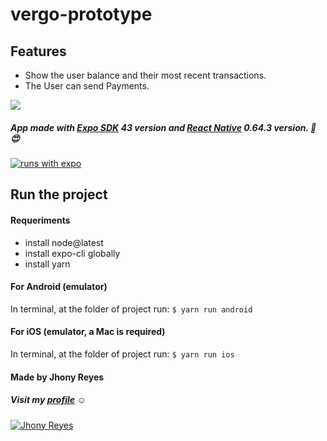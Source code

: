 # vergo-prototype

## Features

- Show the user balance and their most recent transactions.
- The User can send Payments.

![](https://assets.website-files.com/6127b844843fbd30f7f4d4d7/612a7317b3d560b81176a059_Group%2015170.svg)


##### App made with [Expo SDK](https://expo.io/ "Expo") 43 version and [React Native](https://reactnative.dev/ "React Native") 0.64.3 version. :iphone: :heart_eyes:
[![runs with expo](https://img.shields.io/badge/Runs%20with%20Expo-000.svg?style=flat-square&logo=EXPO&labelColor=f3f3f3&logoColor=000)](https://docs.expo.dev)


## Run the project


#### Requeriments
* install node@latest
* install expo-cli globally
* install yarn


#### For Android (emulator)
In terminal, at the folder of project run:
`$ yarn run android`

#### For iOS (emulator, a Mac is required)
In terminal, at the folder of project run:
`$ yarn run ios`


#### Made by Jhony Reyes 
##### Visit my [profile](https://www.linkedin.com/in/jhonyreyes "profile")  :relaxed:
[![Jhony Reyes](https://s.gravatar.com/avatar/fa330127c849c8d7b0164315dde651de?s=80 "Jhony Reyes")](https://www.linkedin.com/in/jhonyreyes/ "Jhony Reyes")